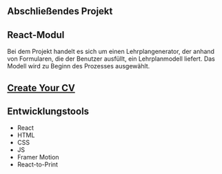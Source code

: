 ## Abschließendes Projekt 
## React-Modul


Bei dem Projekt handelt es sich um einen Lehrplangenerator, der anhand von Formularen, die der Benutzer ausfüllt, ein Lehrplanmodell liefert. 
Das Modell wird zu Beginn des Prozesses ausgewählt. 

<a href="https://github.com/Jackeline-Matos/Lebenslauf/tree/main/lebenslauf/projektFotos-Readme">
<h2> Create Your CV </h2>
</a>

## Entwicklungstools
* React
* HTML
* CSS
* JS
* Framer Motion
* React-to-Print
